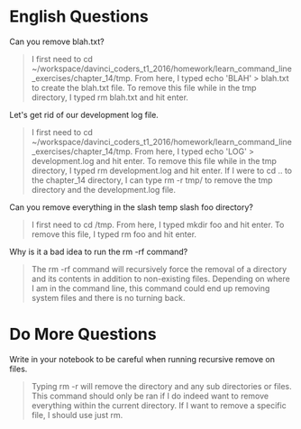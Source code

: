 # English Questions

Can you remove blah.txt?

> I first need to cd ~/workspace/davinci_coders_t1_2016/homework/learn_command_line_exercises/chapter_14/tmp.
> From here, I typed echo 'BLAH' > blah.txt to create the blah.txt file.
> To remove this file while in the tmp directory, I typed rm blah.txt and hit enter.

Let's get rid of our development log file.

> I first need to cd ~/workspace/davinci_coders_t1_2016/homework/learn_command_line_exercises/chapter_14/tmp.
> From here, I typed echo 'LOG' > development.log and hit enter.
> To remove this file while in the tmp directory, I typed rm development.log and hit enter.
> If I were to cd .. to the chapter_14 directory, I can type rm -r tmp/ to remove the tmp directory and the development.log file.

Can you remove everything in the slash temp slash foo directory?

> I first need to cd /tmp. From here, I typed mkdir foo and hit enter.
> To remove this file, I typed rm foo and hit enter.

Why is it a bad idea to run the rm -rf command?

> The rm -rf command will recursively force the removal of a directory and its contents in addition to non-existing files. 
> Depending on where I am in the command line, this command could end up removing system files and there is no turning back.

# Do More Questions

Write in your notebook to be careful when running recursive remove on files.

> Typing rm -r will remove the directory and any sub directories or files. This command should only be ran if
> I do indeed want to remove everything within the current directory. If I want to remove a specific file, I should use
> just rm.
